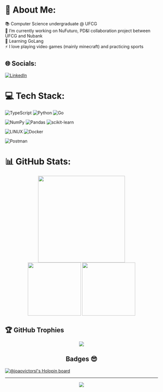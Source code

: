 # 💫 About Me:
📚 Computer Science undergraduate @ UFCG<br>
🔭 I’m currently working on NuFuturo, PD&I collaboration project between UFCG and Nubank<br>
🌱 Learning GoLang<br>
⚡ I love playing video games (mainly minecraft) and practicing sports


## 🌐 Socials:
[![LinkedIn](https://img.shields.io/badge/LinkedIn-%230077B5.svg?logo=linkedin&logoColor=white)](https://linkedin.com/in/joaovictorsl) 

# 💻 Tech Stack:
![TypeScript](https://img.shields.io/badge/typescript-%23007ACC.svg?style=flat&logo=typescript&logoColor=white)
![Python](https://img.shields.io/badge/python-3670A0?style=flat&logo=python&logoColor=ffdd54)
![Go](https://img.shields.io/badge/Go-00ADD8?style=flat&logo=go&logoColor=white) 

![NumPy](https://img.shields.io/badge/numpy-%23013243.svg?style=flat&logo=numpy&logoColor=white)
![Pandas](https://img.shields.io/badge/pandas-%23150458.svg?style=flat&logo=pandas&logoColor=white)
![scikit-learn](https://img.shields.io/badge/scikit--learn-%23F7931E.svg?style=flat&logo=scikit-learn&logoColor=white)

![LINUX](https://img.shields.io/badge/Linux-FCC624?style=flat&logo=linux&logoColor=black)
![Docker](https://img.shields.io/badge/docker-%230db7ed.svg?style=flat&logo=docker&logoColor=white)

![Postman](https://img.shields.io/badge/Postman-FF6C37?style=flat&logo=postman&logoColor=white)
# 📊 GitHub Stats:
<div align='center'>
  <img src="https://github-readme-streak-stats.herokuapp.com/?user=joaovictorsl&theme=tokyonight&hide_border=true"
     height='285.5em'/></br>
  <img src="https://github-readme-stats.vercel.app/api?username=joaovictorsl&theme=tokyonight&hide_border=true&include_all_commits=false&count_private=false"
       height='175em'/>
  <img src="https://github-readme-stats.vercel.app/api/top-langs/?username=joaovictorsl&theme=tokyonight&hide_border=true&include_all_commits=false&count_private=false&layout=compact"
       height='175em'/>
</div>



## 🏆 GitHub Trophies
<p align="center">
  <a href="https://github.com/joaovictorsl">
    <img src="https://github-profile-trophy.vercel.app/?username=joaovictorsl&theme=tokyonight&no-frame=true&no-bg=false&margin-w=4"/>
  </a>
</p>

<h2 align="center"> Badges 😎 </h2>

[![@joaovictorsl's Holopin board](https://holopin.me/joaovictorsl)](https://holopin.io/@joaovictorsl)

---
<p align="center">
  <a href="https://github.com/joaovictorsl">
    <img src="https://visitcount.itsvg.in/api?id=joaovictorsl&icon=0&color=1"/>
  </a>
</p>

<!-- Proudly created with GPRM ( https://gprm.itsvg.in ) -->
